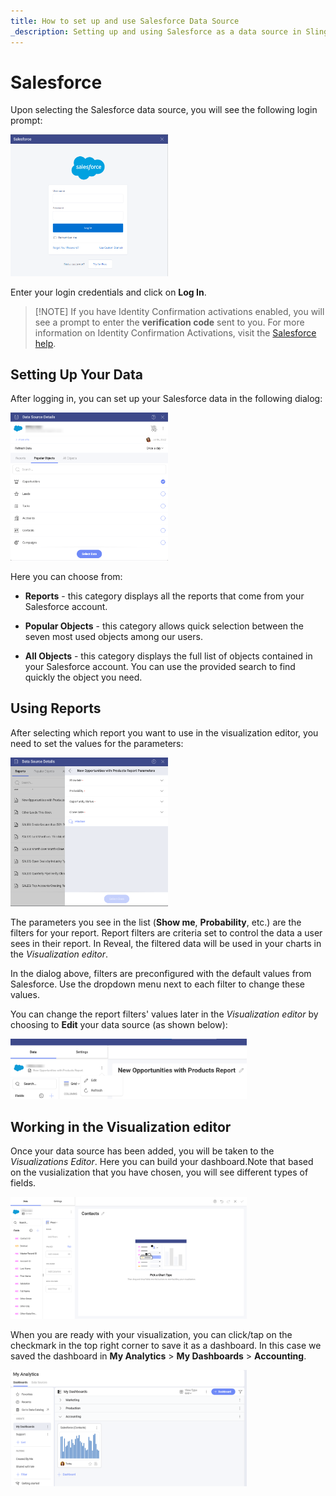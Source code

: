 ```yaml
---
title: How to set up and use Salesforce Data Source
_description: Setting up and using Salesforce as a data source in Slingshot.
---
```


# Salesforce

Upon selecting the Salesforce data source, you will see the following login prompt:

<img src="../images/salesforce-login.png" alt="Salesforce login prompt" class="responsive-img" width="50%"/>

Enter your login credentials and click on **Log In**.

>[!NOTE] If you have Identity Confirmation activations enabled, you will see a
prompt to enter the **verification code** sent to you. For more
information on Identity Confirmation Activations, visit the [Salesforce help](https://help.salesforce.com/articleView?id=security_activation_about.htm&type=5).

## Setting Up Your Data

After logging in, you can set up your Salesforce data in the following
dialog:

<img src="../images/salesforce-data-source-details-popular-objects.png" alt="Set up your data dialog" class="responsive-img" width="50%"/>

Here you can choose from:

  - **Reports** - this category displays all the reports that come from your Salesforce account. 

  - **Popular Objects** - this category allows quick selection between the
    seven most used objects among our users.

  - **All Objects** - this category displays the full list of objects
    contained in your Salesforce account.  You can use the provided search to find quickly the object you need.

## Using Reports

After selecting which report you want to use in the visualization editor, you need to set the values for the parameters:

<img src="../images/salesforce-values-for-parameters-filters.png" alt="A dialog showing filters from Salesforce to be configured" class="responsive-img" width="50%"/>

The parameters you see in the list (**Show me**, **Probability**, etc.) are the filters for your report. Report filters are criteria set to control the data a user sees in their report. In Reveal, the filtered data will be used in your charts in the *Visualization editor*.

In the dialog above, filters are preconfigured with the default values from Salesforce. Use the dropdown menu next to each filter to change these values.

You can change the report filters' values later in the *Visualization editor* by choosing to **Edit** your data source (as shown below):

<img src="../images/edit-data-source-salesforce.png" alt="Edit your data source in the Visualization editor" class="responsive-img" width="75%"/>

## Working in the Visualization editor 

Once your data source has been added, you will be taken to the *Visualizations Editor*. Here you can build your dashboard.Note that based on the vusialization that you have chosen, you will see different types of fields.

<img src="./images/salesforce-visualization-editor.png" alt="Working in the visualization editor while using the information from a salesforce account" class="responsive-img" width="75%"/>

When you are ready with your visualization, you can click/tap on the checkmark in the top right corner to save it as a dashboard. In this case we saved the dashboard in **My Analytics** > **My Dashboards** > **Accounting**.

<img src="./images/salesforce-my-analytics.png" alt="A salesforce dashboard in the My Analytics section" class="responsive-img" width="75%"/>

